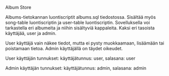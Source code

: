 Album Store

Albums-tietokannan luontiscriptit albums.sql tiedostossa. Sisältää myös song-table luontiscriptin ja user-table luontiscriptin. Sovelluksella voi tarkastella eri albumeita ja niihin sisältyviä kappaleita. Kaksi eri tasoista käyttäjää, user ja admin.

User käyttäjä vain näkee tiedot, mutta ei pysty muokkaamaan, lisäämään tai poistamaan tietoa.
Admin käyttäjällä on täydet oikeudet.

User käyttäjän tunnukset:
käyttäjätunnus: user, salasana: user

Admin käyttäjän tunnukset:
käyttäjätunnus: admin, salasana: admin

